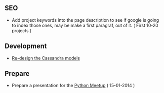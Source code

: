 SEO
--------------

- Add project keywords into the page description to see if google is going to index those ones, may be make a first paragraf,
out of it. ( First 10-20 projects )


Development
-------------

- [Re-design the Cassandra models](https://github.com/pythonhackers/pythonhackers/commit/ee1b593d03880429ff4e8a5008c3be96c9ba1805)


Prepare
----------

- Prepare a presentation for the  [Python Meetup](http://www.meetup.com/dutch-django-assocation/events/155753652/) ( 15-01-2014 ) 
